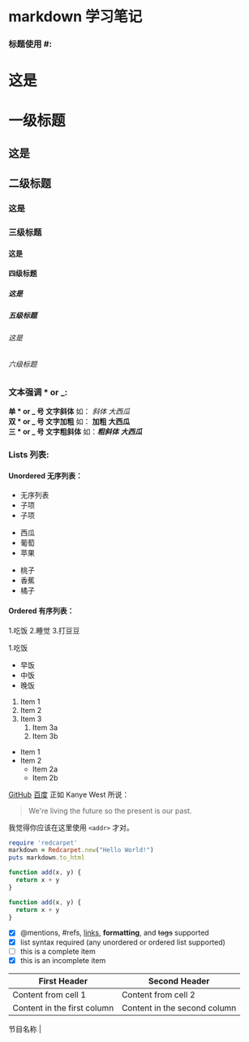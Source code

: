 # markdown 学习笔记

### 标题使用 #:
# 这是 <h1> 一级标题
## 这是 <h2> 二级标题
### 这是 <h3> 三级标题
#### 这是 <h4> 四级标题
##### 这是 <h5> 五级标题
###### 这是 <h6> 六级标题


### **文本强调 * or _:**
**单 \* or _ 号 文字斜体**   如： *斜体* _大西瓜_ <br>
**双 \* or _ 号 文字加粗**   如： **加粗** __大西瓜__<br>
**三 \* or _ 号 文字粗斜体** 如：***粗斜体*** ___大西瓜___<br> 



### **Lists 列表:**
#### Unordered 无序列表：
* 无序列表
* 子项
* 子项
+ 西瓜
+ 葡萄
+ 苹果
- 桃子
- 香蕉
- 橘子
#### Ordered 有序列表：
1.吃饭
2.睡觉
3.打豆豆

1.吃饭
- 早饭
- 中饭
- 晚饭

1. Item 1
1. Item 2
1. Item 3
   1. Item 3a
   1. Item 3b

* Item 1
* Item 2
  * Item 2a
  * Item 2b

[GitHub](http://github.com)
[百度](http://www.baidu.com)
正如 Kanye West 所说：

> We're living the future so
> the present is our past.

我觉得你应该在这里使用
`<addr>` 才对。

```ruby
require 'redcarpet'
markdown = Redcarpet.new("Hello World!")
puts markdown.to_html
```

```javascript {.class1 .class}
function add(x, y) {
  return x + y
}
```


```javascript {.line-numbers}
function add(x, y) {
  return x + y
}
```

- [x] @mentions, #refs, [links](), **formatting**, and <del>tags</del> supported
- [x] list syntax required (any unordered or ordered list supported)
- [ ] this is a complete item
- [x] this is an incomplete item

First Header | Second Header
------------ | -------------
Content from cell 1 | Content from cell 2
Content in the first column | Content in the second column


节目名称 | 